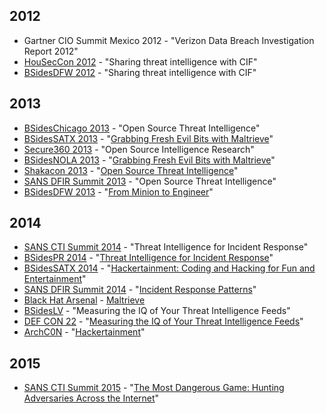 ## 2012

- Gartner CIO Summit Mexico 2012 - "Verizon Data Breach Investigation Report 2012"
- [HouSecCon 2012](http://houstonseccon.com/agenda-2012/#kyle) - "Sharing threat intelligence with CIF"
- [BSidesDFW 2012](http://www.securitybsides.com/w/page/50488342/BSidesDFW%202012) - "Sharing threat intelligence with CIF"

## 2013
- [BSidesChicago 2013](https://securechicago.org/pastevents/bsideschicago-2013/schedule/) - "Open Source Threat Intelligence"
- [BSidesSATX 2013](http://www.securitybsides.com/w/page/62049224/BSidesSATX) - "[Grabbing Fresh Evil Bits with Maltrieve](https://speakerdeck.com/technoskald/grabbing-fresh-evil-bits-maltrieve)"
- [Secure360 2013](http://secure360.org/schedule/open-source-intelligence-research/) - "Open Source Intelligence Research"
- [BSidesNOLA 2013](http://www.securitybsides.com/w/page/62741761/BsidesNola) - "[Grabbing Fresh Evil Bits with Maltrieve](https://speakerdeck.com/technoskald/grabbing-fresh-evil-bits-maltrieve-1)"
- [Shakacon 2013](https://www.youtube.com/watch?v=JxJaCIzzFzg) - "[Open Source Threat Intelligence](https://speakerdeck.com/technoskald/open-source-threat-intelligence-shakacon)"
- [SANS DFIR Summit 2013](https://www.sans.org/event-downloads/30107/agenda.pdf) - "Open Source Threat Intelligence"
- [BSidesDFW 2013](http://www.securitybsides.com/w/page/68749447/BSidesDFW%202013%20Full%20Track%202%20Abstracts) - "[From Minion to Engineer](https://speakerdeck.com/technoskald/from-minion-to-engineer)"

## 2014
- [SANS CTI Summit 2014](https://www.sans.org/event-downloads/35252/agenda.pdf) - "Threat Intelligence for Incident Response"
- [BSidesPR 2014](http://bsidespr.org/2014/?page_id=88) - "[Threat Intelligence for Incident Response](https://speakerdeck.com/technoskald/threat-intelligence-for-incident-response)"
- [BSidesSATX 2014](http://bsidestexas.blogspot.com/p/san-antonio-schedule.html) - "[Hackertainment: Coding and Hacking for Fun and Entertainment](https://speakerdeck.com/technoskald/hackertainment)"
- [SANS DFIR Summit 2014](https://www.sans.org/event-downloads/33822/agenda.pdf) - "[Incident Response Patterns](https://speakerdeck.com/technoskald/incident-patterns)"
- [Black Hat Arsenal](https://www.blackhat.com/us-14/arsenal.html) - [Maltrieve](http://maltrieve.org)
- [BSidesLV](http://www.bsideslv.org) - "Measuring the IQ of Your Threat Intelligence Feeds"
- [DEF CON 22](https://www.defcon.org/html/defcon-22/dc-22-index.html) - "[Measuring the IQ of Your Threat Intelligence Feeds](https://www.defcon.org/html/defcon-22/dc-22-speakers.html#Pinto)"
- [ArchC0N](http://www.archc0n.org/index.php/archive/archcon-2014/) - "[Hackertainment](https://speakerdeck.com/technoskald/hackertainment)"

## 2015
- [SANS CTI Summit 2015](http://www.sans.org/event/cyber-threat-intelligence-summit-2015) - "[The Most Dangerous Game: Hunting Adversaries Across the Internet](https://speakerdeck.com/sroberts/the-most-dangerous-game)"
